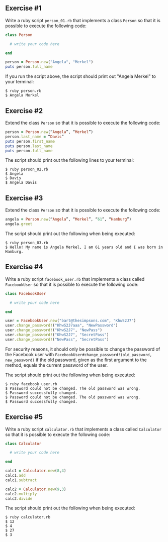 ## Exercise #1

Write a ruby script `person_01.rb` that implements a class `Person` so that it is possible to execute the following
code:

```ruby
class Person

  # write your code here

end

person = Person.new("Angela", "Merkel")
puts person.full_name
```

If you run the script above, the script should print out "Angela Merkel" to your terminal:

```
$ ruby person.rb
$ Angela Merkel
```

## Exercise #2

Extend the class `Person` so that it is possible to execute the following code:

```ruby
person = Person.new(“Angela”, “Merkel”)
person.last_name = “Davis”
puts person.first_name
puts person.last_name
puts person.full_name
```

The script should print out the following lines to your terminal:

```
$ ruby person_02.rb
$ Angela
$ Davis
$ Angela Davis
```

## Exercise #3

Extend the class `Person` so that it is possible to execute the following code:

```ruby
angela = Person.new(“Angela”, “Merkel”, “61”, “Hamburg”)
angela.greet
```

The script should print out the following when being executed:

```
$ ruby person_03.rb
$ Hello! My name is Angela Merkel, I am 61 years old and I was born in Hamburg.
```

## Exercise #4

Write a ruby script `facebook_user.rb` that implements a class called `FacebookUser` so that it is possible to execute
the following code:

```ruby
class FacebookUser

  # write your code here

end

user = FacebookUser.new("bart@thesimpsons.com", "KhwS2J7")
user.change_password!("KhwS2J7aaa", "NewPassword")
user.change_password!("KhwS2J7", "NewPass")
user.change_password!("KhwS2J7", "SecretPass")
user.change_password!("NewPass", "SecretPass")
```

For security reasons, it should only be possible to change the password of the Facebook user with
`FacebookUser#change_password!(old_password, new_password)` if the old password, given as the first argument to the
method, equals the current password of the user.

The script should print out the following when being executed:

```
$ ruby facebook_user.rb
$ Password could not be changed. The old password was wrong.
$ Password successfully changed.
$ Password could not be changed. The old password was wrong.
$ Password successfully changed.
```

## Exercise #5

Write a ruby script `calculator.rb` that implements a class called `Calculator` so that it is possible to execute the
following code:

```ruby
class Calculator

  # write your code here

end

calc1 = Calculator.new(8,4)
calc1.add
calc1.subtract

calc2 = Calculator.new(9,3)
calc2.multiply
calc2.divide
```

The script should print out the following when being executed:
```
$ ruby calculator.rb
$ 12
$ 4
$ 27
$ 3
```
